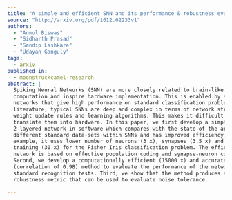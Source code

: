 ```yaml
---
title: "A simple and efficient SNN and its performance & robustness evaluation   method to enable hardware implementation"
source: "http://arxiv.org/pdf/1612.02233v1"
authors:
  - "Anmol Biswas"
  - "Sidharth Prasad"
  - "Sandip Lashkare"
  - "Udayan Ganguly"
tags:
  - arxiv
published_in:
  - moonstruckcamel-research
abstract: |
  Spiking Neural Networks (SNN) are more closely related to brain-like
  computation and inspire hardware implementation. This is enabled by small
  networks that give high performance on standard classification problems. In
  literature, typical SNNs are deep and complex in terms of network structure,
  weight update rules and learning algorithms. This makes it difficult to
  translate them into hardware. In this paper, we first develop a simple
  2-layered network in software which compares with the state of the art on four
  different standard data-sets within SNNs and has improved efficiency. For
  example, it uses lower number of neurons (3 x), synapses (3.5 x) and epochs for
  training (30 x) for the Fisher Iris classification problem. The efficient
  network is based on effective population coding and synapse-neuron co-design.
  Second, we develop a computationally efficient (15000 x) and accurate
  (correlation of 0.98) method to evaluate the performance of the network without
  standard recognition tests. Third, we show that the method produces a
  robustness metric that can be used to evaluate noise tolerance.
  
---
```

